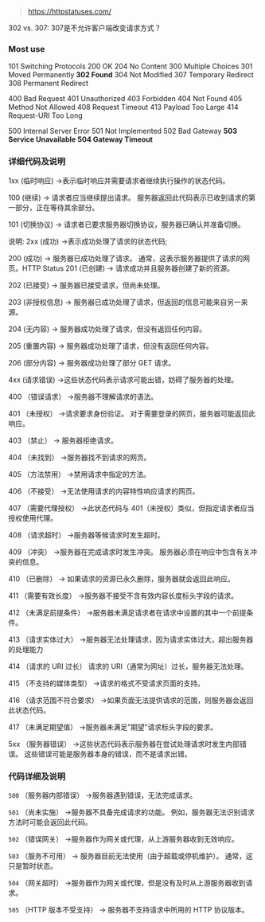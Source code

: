 > https://httpstatuses.com/

302 vs. 307: 307是不允许客户端改变请求方式？

### Most use
101 Switching Protocols
200 OK
204 No Content
300 Multiple Choices
301 Moved Permanently
**302 Found**
304 Not Modified
307 Temporary Redirect
308 Permanent Redirect

400 Bad Request
401 Unauthorized
403 Forbidden
404 Not Found
405 Method Not Allowed
408 Request Timeout
413 Payload Too Large
414 Request-URI Too Long

500 Internal Server Error
501 Not Implemented
502 Bad Gateway
**503 Service Unavailable**
**504 Gateway Timeout**

### 详细代码及说明
1xx (临时响应)
->表示临时响应并需要请求者继续执行操作的状态代码。

100 (继续)
-> 请求者应当继续提出请求。 服务器返回此代码表示已收到请求的第一部分，正在等待其余部分。

101 (切换协议)
-> 请求者已要求服务器切换协议，服务器已确认并准备切换。

说明:
2xx (成功)
->表示成功处理了请求的状态代码;

200 (成功)
-> 服务器已成功处理了请求。 通常，这表示服务器提供了请求的网页。HTTP Status 201 (已创建)
-> 请求成功并且服务器创建了新的资源。

202 (已接受)
-> 服务器已接受请求，但尚未处理。

203 (非授权信息)
-> 服务器已成功处理了请求，但返回的信息可能来自另一来源。

204 (无内容)
-> 服务器成功处理了请求，但没有返回任何内容。

205 (重置内容)
-> 服务器成功处理了请求，但没有返回任何内容。

206 (部分内容)
-> 服务器成功处理了部分 GET 请求。

4xx (请求错误)
->这些状态代码表示请求可能出错，妨碍了服务器的处理。

400 （错误请求）
->服务器不理解请求的语法。

401 （未授权）
->请求要求身份验证。
对于需要登录的网页，服务器可能返回此响应。

403 （禁止）
-> 服务器拒绝请求。

404 （未找到）
->服务器找不到请求的网页。

405 （方法禁用）
->禁用请求中指定的方法。

406 （不接受）
->无法使用请求的内容特性响应请求的网页。

407 （需要代理授权）
->此状态代码与 401（未授权）类似，但指定请求者应当授权使用代理。

408 （请求超时）
->服务器等候请求时发生超时。

409 （冲突）
->服务器在完成请求时发生冲突。 服务器必须在响应中包含有关冲突的信息。

410 （已删除）
-> 如果请求的资源已永久删除，服务器就会返回此响应。

411 （需要有效长度）
->服务器不接受不含有效内容长度标头字段的请求。

412 （未满足前提条件）
->服务器未满足请求者在请求中设置的其中一个前提条件。

413 （请求实体过大）
->服务器无法处理请求，因为请求实体过大，超出服务器的处理能力

414 （请求的 URI 过长） 
请求的 URI（通常为网址）过长，服务器无法处理。

415 （不支持的媒体类型）
->请求的格式不受请求页面的支持。

416 （请求范围不符合要求）
->如果页面无法提供请求的范围，则服务器会返回此状态代码。

417 （未满足期望值）
->服务器未满足”期望”请求标头字段的要求。

5xx （服务器错误）
->这些状态代码表示服务器在尝试处理请求时发生内部错误。 这些错误可能是服务器本身的错误，而不是请求出错。

### 代码详细及说明
`500` （服务器内部错误）
->服务器遇到错误，无法完成请求。

`501` （尚未实施）
->服务器不具备完成请求的功能。 例如，服务器无法识别请求方法时可能会返回此代码。

`502` （错误网关）
->服务器作为网关或代理，从上游服务器收到无效响应。

`503` （服务不可用）
-> 服务器目前无法使用（由于超载或停机维护）。 通常，这只是暂时状态。

`504` （网关超时）
->服务器作为网关或代理，但是没有及时从上游服务器收到请求。

`505` （HTTP 版本不受支持）
-> 服务器不支持请求中所用的 HTTP 协议版本。
